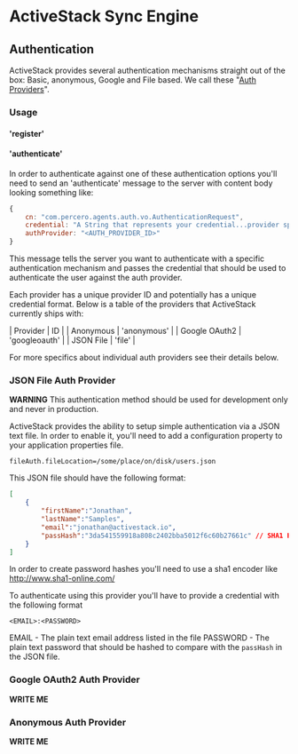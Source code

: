 # ActiveStack Sync Engine

## Authentication

ActiveStack provides several authentication mechanisms straight out of the box: Basic, anonymous,
Google and File based. We call these "[Auth Providers](AUTH_PROVIDER.md)".

### Usage

#### 'register'


#### 'authenticate'

In order to authenticate against one of these authentication options you'll need to send an 'authenticate' message
to the server with content body looking something like:

```javascript
{
    cn: "com.percero.agents.auth.vo.AuthenticationRequest",
    credential: "A String that represents your credential...provider specific format."
    authProvider: "<AUTH_PROVIDER_ID>"
}
```

This message tells the server you want to authenticate with a specific authentication mechanism and passes the
credential that should be used to authenticate the user against the auth provider.

Each provider has a unique provider ID and potentially has a unique credential format. Below is a table of the
providers that ActiveStack currently ships with:

| Provider      | ID            |
| Anonymous     | 'anonymous'   |
| Google OAuth2 | 'googleoauth' |
| JSON File     | 'file'        |

For more specifics about individual auth providers see their details below.

### JSON File Auth Provider

**WARNING** This authentication method should be used for development only and never in production.

ActiveStack provides the ability to setup simple authentication via a JSON text file. In order
to enable it, you'll need to add a configuration property to your application properties file.

```
fileAuth.fileLocation=/some/place/on/disk/users.json
```

This JSON file should have the following format:

```json
[
    {
        "firstName":"Jonathan",
        "lastName":"Samples",
        "email":"jonathan@activestack.io",
        "passHash":"3da541559918a808c2402bba5012f6c60b27661c" // SHA1 Hash of 'asdf'
    }
]
```

In order to create password hashes you'll need to use a sha1 encoder like http://www.sha1-online.com/

To authenticate using this provider you'll have to provide a credential with the following format

```
<EMAIL>:<PASSWORD>
```
EMAIL - The plain text email address listed in the file
PASSWORD - The plain text password that should be hashed to compare with the `passHash` in the JSON file.

### Google OAuth2 Auth Provider

**WRITE ME**

### Anonymous Auth Provider

**WRITE ME**
